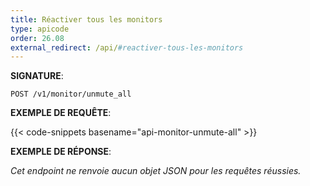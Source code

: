 ```yaml
---
title: Réactiver tous les monitors
type: apicode
order: 26.08
external_redirect: /api/#reactiver-tous-les-monitors
---
```


**SIGNATURE**:

`POST /v1/monitor/unmute_all`

**EXEMPLE DE REQUÊTE**:

{{< code-snippets basename="api-monitor-unmute-all" >}}

**EXEMPLE DE RÉPONSE**:

*Cet endpoint ne renvoie aucun objet JSON pour les requêtes réussies.*
